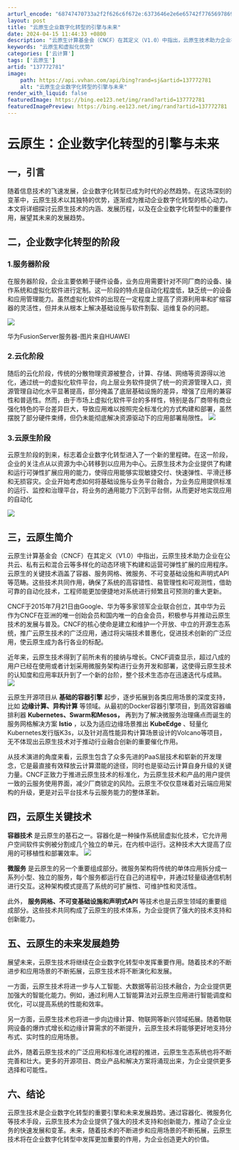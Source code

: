 ```yaml
---
arturl_encode: "68747470733a2f2f626c6f672e:6373646e2e6e65742f77656978696e5f34323137353735322f:61727469636c652f64657461696c732f313337373732373831"
layout: post
title: "云原生企业数字化转型的引擎与未来"
date: 2024-04-15 11:44:33 +0800
description: "云原生计算基金会（CNCF）在其定义（V1.0）中指出，云原生技术助力企业在公共云、私有云和混合云等"
keywords: "云原生和虚拟化优势"
categories: ['云计算']
tags: ['云原生']
artid: "137772781"
image:
    path: https://api.vvhan.com/api/bing?rand=sj&artid=137772781
    alt: "云原生企业数字化转型的引擎与未来"
render_with_liquid: false
featuredImage: https://bing.ee123.net/img/rand?artid=137772781
featuredImagePreview: https://bing.ee123.net/img/rand?artid=137772781
---
```


# 云原生：企业数字化转型的引擎与未来

## 一，引言

随着信息技术的飞速发展，企业数字化转型已成为时代的必然趋势。在这场深刻的变革中，云原生技术以其独特的优势，逐渐成为推动企业数字化转型的核心动力。本文将详细探讨云原生技术的内涵、发展历程，以及在企业数字化转型中的重要作用，展望其未来的发展趋势。

## 二，企业数字化转型的阶段

### 1.服务器阶段

在服务器阶段，企业主要依赖于硬件设备，业务应用需要针对不同厂商的设备、操作系统和虚拟化软件进行定制。这一阶段的特点是自动化程度低，缺乏统一的设备和应用管理能力。虽然虚拟化软件的出现在一定程度上提高了资源利用率和扩缩容器的灵活性，但并未从根本上解决基础设施与软件割裂、运维复杂的问题。

![](https://i-blog.csdnimg.cn/blog_migrate/a898981ef7ddbe400e6cbaeb35379e77.png)


华为FusionServer服务器-图片来自HUAWEI

### 2.云化阶段

随后的云化阶段，传统的分散物理资源被整合，计算、存储、网络等资源得以池化，通过统一的虚拟化软件平台，向上层业务软件提供了统一的资源管理入口，资源管理自动化水平显著提高，部分掩盖了底层基础设施的差异，增强了应用的兼容性和普适性。然而，由于市场上虚拟化软件平台的多样性，特别是各厂商带有商业强化特色的平台差异巨大，导致应用难以按照完全标准化的方式构建和部署，虽然摆脱了部分硬件束缚，但仍未能彻底解决资源驱动下的应用部署局限性。
![](https://i-blog.csdnimg.cn/blog_migrate/4d61d220f2a2147f20c7c800e2ba83b0.png)

### 3.云原生阶段

云原生阶段的到来，标志着企业数字化转型进入了一个新的里程碑。在这一阶段，企业的关注点从以资源为中心转移到以应用为中心。云原生技术为企业提供了构建和运行可弹性扩展应用的能力，使得应用能够实现敏捷交付、快速弹性、平滑迁移和无损容灾。企业开始考虑如何将基础设施与业务平台融合，为业务应用提供标准的运行、监控和治理平台，将业务的通用能力下沉到平台侧，从而更好地实现应用的自动化

![](https://i-blog.csdnimg.cn/blog_migrate/40b51d8331435baacd44a063d5d5dba6.jpeg)

## 三，云原生简介

云原生计算基金会（CNCF）在其定义（V1.0）中指出，云原生技术助力企业在公共云、私有云和混合云等多样化的动态环境下构建和运营可弹性扩展的应用程序。云原生的关键技术涵盖了容器、服务网格、微服务、不可变基础设施和声明式API等范畴。这些技术共同作用，确保了系统的高容错性、易管理性和可观测性，借助可靠的自动化技术，工程师能更加便捷地对系统进行频繁且可预测的重大更新。

CNCF于2015年7月21日由Google、华为等多家领军企业联合创立，其中华为云作为CNCF在亚洲的唯一创始会员和国内唯一的白金会员，积极参与并推动云原生技术的发展与普及。CNCF的核心使命是建立和维护一个开放、中立的开源生态系统，推广云原生技术的广泛应用，通过将尖端技术普惠化，促进技术创新的广泛应用，使云原生成为各行各业的标配。

近年来，云原生技术得到了前所未有的接纳与增长。CNCF调查显示，超过八成的用户已经在使用或者计划采用微服务架构进行业务开发和部署，这使得云原生技术的认知度和应用率跃升到了一个新的台阶，整个技术生态亦在迅速迭代与成熟。
![](https://i-blog.csdnimg.cn/blog_migrate/1d828fc4991ed3ffc6825de6259d883c.png)

云原生开源项目从
**基础的容器引擎**
起步，逐步拓展到各类应用场景的深度支持，比如
**边缘计算、异构计算**
等领域。从最初的Docker容器引擎项目，到高效容器编排利器
**Kubernetes、Swarm和Mesos，**
再到为了解决微服务治理痛点而诞生的服务网格解决方案
**Istio**
，以及为适应边缘场景推出
**KubeEdge**
、轻量化Kubernetes发行版K3s，以及针对高性能异构计算场景设计的Volcano等项目，无不体现出云原生技术对于推动行业融合创新的重要催化作用。

从技术演进的角度来看，云原生包含了众多先进的PaaS层技术和崭新的开发理念，它是最直接有效释放云计算潜能的途径，同时也是驱动云计算自身升级的关键力量。CNCF正致力于推进云原生技术的标准化，为云原生技术和产品的用户提供一致的云服务使用界面，减少厂商锁定的风险。云原生不仅仅意味着对云端应用架构的升级，更是对云平台技术与云服务能力的整体革新。

## 四，云原生关键技术

**容器技术**
是云原生的基石之一。容器化是一种操作系统层虚拟化技术，它允许用户空间软件实例被分割成几个独立的单元，在内核中运行。这种技术大大提高了应用的可移植性和部署效率。
![](https://i-blog.csdnimg.cn/blog_migrate/541473f0e402315acb1c9d3e06010035.png)

**微服务**
是云原生的另一个重要组成部分。微服务架构将传统的单体应用拆分成一系列小型、独立的服务，每个服务都运行在自己的进程中，并通过轻量级通信机制进行交互。这种架构模式提高了系统的可扩展性、可维护性和灵活性。

此外，
**服务网格、不可变基础设施和声明式API**
等技术也是云原生领域的重要组成部分。这些技术共同构成了云原生的技术体系，为企业提供了强大的技术支持和创新能力。

## 五、云原生的未来发展趋势

展望未来，云原生技术将继续在企业数字化转型中发挥重要作用。随着技术的不断进步和应用场景的不断拓展，云原生技术将不断演化和发展。

一方面，云原生技术将进一步与人工智能、大数据等前沿技术融合，为企业提供更加强大的智能化能力。例如，通过利用人工智能算法对云原生应用进行智能调度和优化，可以提高系统的性能和效率。

另一方面，云原生技术也将进一步向边缘计算、物联网等新兴领域拓展。随着物联网设备的爆炸式增长和边缘计算需求的不断提升，云原生技术将能够更好地支持分布式、实时性的应用场景。

此外，随着云原生技术的广泛应用和标准化进程的推进，云原生生态系统也将不断完善和壮大。更多的开源项目、商业产品和解决方案将涌现出来，为企业提供更多选择和可能性。

## 六、结论

云原生技术是企业数字化转型的重要引擎和未来发展趋势。通过容器化、微服务化等技术手段，云原生技术为企业提供了强大的技术支持和创新能力，推动了企业业务的快速发展和变革。未来，随着技术的不断进步和应用场景的不断拓展，云原生技术将在企业数字化转型中发挥更加重要的作用，为企业创造更大的价值。